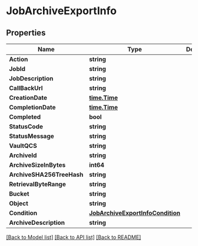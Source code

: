 # JobArchiveExportInfo

## Properties
Name | Type | Description | Notes
------------ | ------------- | ------------- | -------------
**Action** | **string** |  | [optional] 
**JobId** | **string** |  | [optional] 
**JobDescription** | **string** |  | [optional] 
**CallBackUrl** | **string** |  | [optional] 
**CreationDate** | [**time.Time**](time.Time.md) |  | [optional] 
**CompletionDate** | [**time.Time**](time.Time.md) |  | [optional] 
**Completed** | **bool** |  | [optional] 
**StatusCode** | **string** |  | [optional] 
**StatusMessage** | **string** |  | [optional] 
**VaultQCS** | **string** |  | [optional] 
**ArchiveId** | **string** |  | [optional] 
**ArchiveSizeInBytes** | **int64** |  | [optional] 
**ArchiveSHA256TreeHash** | **string** |  | [optional] 
**RetrievalByteRange** | **string** |  | [optional] 
**Bucket** | **string** |  | [optional] 
**Object** | **string** |  | [optional] 
**Condition** | [**JobArchiveExportInfoCondition**](JobArchiveExportInfo_Condition.md) |  | [optional] 
**ArchiveDescription** | **string** |  | [optional] 

[[Back to Model list]](../README.md#documentation-for-models) [[Back to API list]](../README.md#documentation-for-api-endpoints) [[Back to README]](../README.md)


